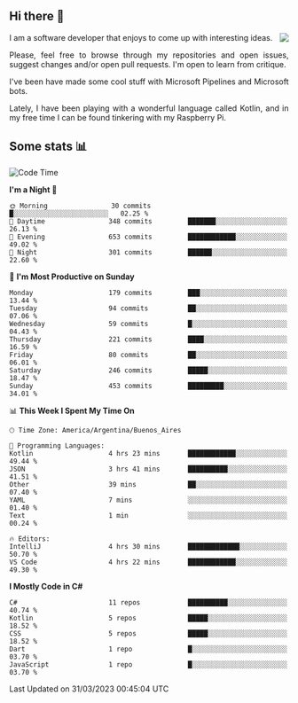 ## Hi there :slightly_smiling_face:

<img src="https://github-readme-stats.vercel.app/api?username=victorgrycuk&show_icons=true&count_private=true&title_color=F7941E&icon_color=F7941E" align="right">

<p align="justify">
I am a software developer that enjoys to come up with interesting ideas.
<p/>

<p align= "justify">
Please, feel free to browse through my repositories and open issues, suggest changes and/or open pull requests. I'm open to learn from critique.
<p/>


<p align= "justify">
I've been have made some cool stuff with Microsoft Pipelines and Microsoft bots.
<p/>

<p align= "justify">
Lately, I have been playing with a wonderful language called Kotlin, and in my free time I can be found tinkering with my Raspberry Pi.
<p/>

## Some stats :bar_chart:
<!--START_SECTION:waka-->
![Code Time](http://img.shields.io/badge/Code%20Time-1%2C504%20hrs%2044%20mins-blue)

**I'm a Night 🦉** 

```text
🌞 Morning                30 commits          █░░░░░░░░░░░░░░░░░░░░░░░░   02.25 % 
🌆 Daytime                348 commits         ███████░░░░░░░░░░░░░░░░░░   26.13 % 
🌃 Evening                653 commits         ████████████░░░░░░░░░░░░░   49.02 % 
🌙 Night                  301 commits         ██████░░░░░░░░░░░░░░░░░░░   22.60 % 
```
📅 **I'm Most Productive on Sunday** 

```text
Monday                   179 commits         ███░░░░░░░░░░░░░░░░░░░░░░   13.44 % 
Tuesday                  94 commits          ██░░░░░░░░░░░░░░░░░░░░░░░   07.06 % 
Wednesday                59 commits          █░░░░░░░░░░░░░░░░░░░░░░░░   04.43 % 
Thursday                 221 commits         ████░░░░░░░░░░░░░░░░░░░░░   16.59 % 
Friday                   80 commits          ██░░░░░░░░░░░░░░░░░░░░░░░   06.01 % 
Saturday                 246 commits         █████░░░░░░░░░░░░░░░░░░░░   18.47 % 
Sunday                   453 commits         █████████░░░░░░░░░░░░░░░░   34.01 % 
```


📊 **This Week I Spent My Time On** 

```text
🕑︎ Time Zone: America/Argentina/Buenos_Aires

💬 Programming Languages: 
Kotlin                   4 hrs 23 mins       ████████████░░░░░░░░░░░░░   49.44 % 
JSON                     3 hrs 41 mins       ██████████░░░░░░░░░░░░░░░   41.51 % 
Other                    39 mins             ██░░░░░░░░░░░░░░░░░░░░░░░   07.40 % 
YAML                     7 mins              ░░░░░░░░░░░░░░░░░░░░░░░░░   01.40 % 
Text                     1 min               ░░░░░░░░░░░░░░░░░░░░░░░░░   00.24 % 

🔥 Editors: 
IntelliJ                 4 hrs 30 mins       █████████████░░░░░░░░░░░░   50.70 % 
VS Code                  4 hrs 22 mins       ████████████░░░░░░░░░░░░░   49.30 % 
```

**I Mostly Code in C#** 

```text
C#                       11 repos            ██████████░░░░░░░░░░░░░░░   40.74 % 
Kotlin                   5 repos             █████░░░░░░░░░░░░░░░░░░░░   18.52 % 
CSS                      5 repos             █████░░░░░░░░░░░░░░░░░░░░   18.52 % 
Dart                     1 repo              █░░░░░░░░░░░░░░░░░░░░░░░░   03.70 % 
JavaScript               1 repo              █░░░░░░░░░░░░░░░░░░░░░░░░   03.70 % 
```




 Last Updated on 31/03/2023 00:45:04 UTC
<!--END_SECTION:waka-->
